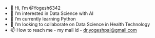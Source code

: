- 👋 Hi, I’m @Yogesh6342
- 👀 I’m interested in Data Science with AI
- 🌱 I’m currently learning Python
- 💞️ I’m looking to collaborate on Data Science in Health Technology
- 📫 How to reach me - my mail id - dr.yogeshpal@gmail.com

<!---
Yogesh6342/Yogesh6342 is a ✨ special ✨ repository because its `README.md` (this file) appears on your GitHub profile.
You can click the Preview link to take a look at your changes.
--->
